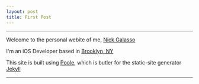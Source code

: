 ```yaml
---
layout: post
title: First Post
---
```


-----

Welcome to the personal webite of me, [Nick Galasso](http://stackoverflow.com/users/1825103/nick)

I'm an iOS Developer based in [Brooklyn, NY](https://www.google.com/maps/place/Brooklyn,+NY/@40.645244,-73.9449975,11z/data=!3m1!4b1!4m2!3m1!1s0x89c24416947c2109:0x82765c7404007886)

This site is built using [Poole](https://github.com/poole/poole), which is butler for the static-site generator [Jekyll](http://jekyllrb.com/)

-----
